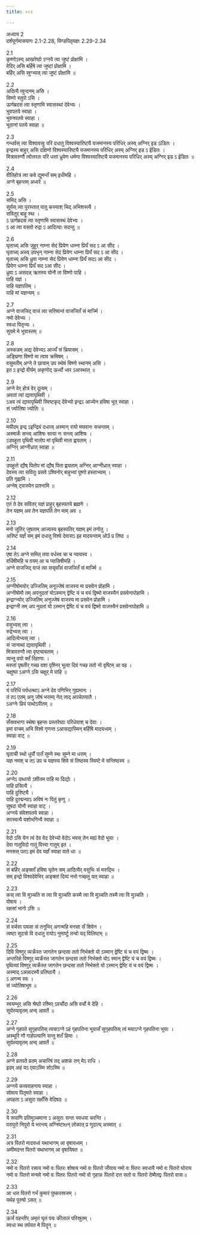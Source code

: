 ```yaml
---
title: ००२

---
```

अध्याय 2  
दर्शपूर्णमासयागः 2.1-2.28, पिण्डपितृयज्ञः 2.29-2.34  
  
2.1  
कृष्णोऽस्य् आखरेष्ठो ऽग्नये त्वा जुष्टं प्रोक्षामि ।  
वेदिर् असि बर्हिषे त्वा जुष्टां प्रोक्षामि ।  
बर्हिर् असि स्रुग्भ्यस् त्वा जुष्टं प्रोक्षामि ॥  
  
2.2  
अदित्यै व्युन्दनम् असि ।  
विष्णो स्तुपो ऽसि ।  
ऊर्णम्रदसं त्वा स्तृणामि स्वासस्थां देवेभ्यः ।  
भुवपतये स्वाहा ।  
भुवनपतये स्वाहा ।  
भूतानां पतये स्वाहा ॥  
  
2.3  
गन्धर्वस् त्वा विश्वावसुः परि दधातु विश्वस्यारिष्ट्यै यजमानस्य परिधिर् अस्य् अग्निर् इड ऽīडितः ।  
इन्द्रस्य बाहुर् असि दक्षिणो विश्वस्यारिष्ट्यै यजमानस्य परिधिर् अस्य् अग्निर् इड ऽ ईडितः ।  
मित्रावरुणौ त्वोत्तरतः परि धत्तां ध्रुवेण धर्मणा विश्वस्यारिष्ट्यै यजमानस्य परिधिर् अस्य् अग्निर् इड ऽ ईडितः ॥  
  
2.4  
वीतिहोत्रं त्वा कवे द्युमन्तँ सम् इधीमहि ।  
अग्ने बृहन्तम् अध्वरे ॥  
  
2.5  
समिद् असि ।  
सूर्यस् त्वा पुरस्तात् पातु कस्याश् चिद् अभिशस्त्यै ।  
सवितुर् बाहू स्थः ।  
ऽ ऊर्णम्रदसं त्वा स्तृणामि स्वासस्थं देवेभ्यः ।  
ऽ आ त्वा वसवो रुद्रा ऽ आदित्याः सदन्तु ॥  
  
2.6  
घृताच्य् असि जुहूर् नाम्ना सेदं प्रियेण धाम्ना प्रियँ सद ऽ आ सीद ।  
घृताच्य् अस्य् उपभृन् नाम्ना सेदं प्रियेण धाम्ना प्रियँ सद ऽ आ सीद ।  
घृताच्य् असि ध्रुवा नाम्ना सेदं प्रियेण धाम्ना प्रियँ सदऽ आ सीद ।  
प्रियेण धाम्ना प्रियँ सद ऽआ सीद ।  
ध्रुवा ऽ असदन्न् ऋतस्य योनौ ता विष्णो पाहि ।  
पाहि यज्ञं ।  
पाहि यज्ञपतिम् ।  
पाहि मां यज्ञन्यम् ॥  
  
2.7  
अग्ने वाजजिद् वाजं त्वा सरिष्यन्तं वाजजितँ सं मार्ज्मि ।  
नमो देवेभ्यः ।  
स्वधा पितृभ्यः ।  
सुयमे मे भूयास्तम् ॥  
  
2.8  
अस्कन्नम् अद्य देवेभ्यऽ आज्यँ सं भ्रियासम् ।  
अङ्घ्रिणा विष्णो मा त्वाव क्रमिषम् ।  
वसुमतीम् अग्ने ते छायाम् उप स्थेषं विष्णो स्थानम् असि ।  
इत ऽ इन्द्रो वीर्यम् अकृणोद् ऊर्ध्वो ध्वर ऽआस्थात् ॥  
  
2.9  
अग्ने वेर् होत्रं वेर् दूत्यम् ।  
अवतां त्वां द्यावापृथिवी ।  
ऽअव त्वं द्यावापृथिवी स्विष्टकृद् देवेभ्यो इन्द्रऽ आज्येन हविषा भूत् स्वाहा ।  
सं ज्योतिषा ज्योतिः ॥  
  
2.10  
मयीदम् इन्द्र ऽइन्द्रियं दधात्व् अस्मान् रायो मघवानः सचन्ताम् ।  
अस्माकँ सन्त्व् आशिषः सत्या नः सन्त्व् आशिषः ।  
ऽउपहूता पृथिवी मातोप मां पृथिवी माता ह्वयताम् ।  
अग्निर् आग्नीध्रात् स्वाहा ॥  
  
2.11  
उपहूतो द्यौष् पितोप मां द्यौष् पिता ह्वयताम् अग्निर् आग्नीध्रात् स्वाहा ।  
देवस्य त्वा सवितुः प्रसवे ऽश्विनोर् बाहुभ्यां पूष्णो हस्ताभ्याम् ।  
प्रति गृह्णामि ।  
अग्नेष् ट्वास्येन प्राश्नामि ॥  
  
2.12  
एतं ते देव सवितर् यज्ञं प्राहुर् बृहस्पतये ब्रह्मणे ।  
तेन यज्ञम् अव तेन यज्ञपतिं तेन माम् अव ॥  
  
2.13  
मनो जूतिर् जुषताम् आज्यस्य बृहस्पतिर् यज्ञम् इमं तनोतु ।  
अरिष्टं यज्ञँ सम् इमं दधातु विश्वे देवासऽ इह मादयन्ताम् ओ3ं प्र तिष्ठ ॥  
  
2.14  
एषा तेऽ अग्ने समित् तया वर्धस्व चा च प्यायस्व ।  
वर्धिषीमहि च वयम् आ च प्यासिषीमहि ।  
अग्ने वाजजिद् वाजं त्वा ससृवाँसं वाजजितँ सं मार्ज्मि ॥  
  
2.15  
अग्नीषोमयोर् उज्जितिम् अनूज्जेषं वाजस्य मा प्रसवेन प्रोहामि ।  
अग्नीषोमौ तम् अपनुदतां योऽस्मान् द्वेष्टि यं च वयं द्विष्मो वाजस्यैनं प्रसवेनापोहामि ।  
इन्द्राग्न्योर् उज्जितिम् अनूज्जेषं वाजस्य मा प्रसवेन प्रोहामि ।  
इन्द्राग्नी तम् अप नुदतां यो ऽस्मान् द्वेष्टि यं च वयं द्विष्मो वाजस्यैनं प्रसवेनापोहामि ॥  
  
2.16  
वसुभ्यस् त्वा ।  
रुद्रेभ्यस् त्वा ।  
आदित्येभ्यस् त्वा ।  
सं जानाथां द्यावापृथिवी ।  
मित्रावरुणौ त्वा वृष्ट्यावताम् ।  
व्यन्तु वयो क्तँ रिहाणाः ।  
मरुतां पृषतीर् गच्छ वशा पृश्निर् भूत्वा दिवं गच्छ ततो नो वृष्टिम् आ वह ।  
चक्षुष्पा ऽअग्ने ऽसि चक्षुर् मे पाहि ॥  
  
2.17  
यं परिधिं पर्यधत्थाऽ अग्ने देव पणिभिर् गुह्यमानः ।  
तं तऽ एतम् अनु जोषं भराम्य् नेत् त्वद् अपचेतयातै ।  
ऽअग्नेः प्रियं पाथोऽपीतम् ॥  
  
2.18  
सँस्रवभागा स्थेषा बृहन्तः प्रस्तरेष्ठाः परिधेयाश् च देवाः ।  
इमां वाचम् अभि विश्वे गृणन्त ऽआसद्यास्मिन् बर्हिषि मादयध्वम् ।  
स्वाहा वाट् ॥  
  
2.19  
घृताची स्थो धुर्यौ पातँ सुम्ने स्थः सुम्ने मा धत्तम् ।  
यज्ञ नमश् च तऽ उप च यज्ञस्य शिवे सं तिष्ठस्व स्विष्टे मे सन्तिष्ठस्व ॥  
  
2.20  
अग्नेऽ दब्धायो ऽशीतम पाहि मा दिद्योः ।  
पाहि प्रसित्यै ।  
पाहि दुरिष्ट्यै ।  
पाहि दुरद्मन्याऽ अविषं नः पितुं कृणु ।  
सुषदा योनौ स्वाहा वाट् ।  
अग्नये संवेशपतये स्वाहा ।  
सरस्वत्यै यशोभगिन्यै स्वाहा ॥  
  
2.21  
वेदो ऽसि येन त्वं देव वेद देवेभ्यो वेदोऽ भवस् तेन मह्यं वेदो भूयाः ।  
देवा गातुविदो गातुं वित्त्वा गातुम् इत ।  
मनसस् पतऽ इमं देव यज्ञँ स्वाहा वाते धाः ॥  
  
2.22  
सं बर्हिर् अङ्क्ताँ हविषा घृतेन सम् आदित्यैर् वसुभिः सं मरुद्भिः ।  
सम् इन्द्रो विश्वदेवेभिर् अङ्क्तां दिव्यं नभो गच्छतु यत् स्वाहा ॥  
  
2.23  
कस् त्वा वि मुञ्चति स त्वा वि मुञ्चति कस्मै त्वा वि मुञ्चति तस्मै त्वा वि मुञ्चति ।  
पोषाय ।  
रक्षसां भागो ऽसि ॥  
  
2.24  
सं वर्चसा पयसा सं तनूभिर् अगन्महि मनसा सँ शिवेन ।  
त्वष्टा सुदत्रो वि दधातु रायोऽ नुमार्ष्टु तन्वो यद् विलिष्टम् ॥  
  
2.25  
दिवि विष्णुर् व्यक्रँस्त जागतेन छन्दसा ततो निर्भक्तो यो ऽस्मान् द्वेष्टि यं च वयं द्विष्मः ।  
अन्तरिक्षे विष्णुर् व्यक्रँस्त जागतेन छन्दसा ततो निर्भक्तो योऽ स्मान् द्वेष्टि यं च वयं द्विष्मः ।  
पृथिव्यां विष्णुर् व्यक्रँस्त जागतेन छन्दसा ततो निर्भक्तो यो ऽस्मान् द्वेष्टि यं च वयं द्विष्मः ।  
अस्माद् ऽअन्नादस्यै प्रतिष्ठायै ।  
ऽ अगन्म स्वः ।  
सं ज्योतिषाभूम ॥  
  
2.26  
स्वयम्भूर् असि श्रेष्ठो रश्मिर् ऽवर्चोदा असि वर्चो मे देहि ।  
सूर्यस्यावृतम् अन्व् आवर्ते ॥  
  
2.27  
अग्ने गृहपते सुगृहपतिस् त्वयाऽग्ने ऽहं गृहपतिना भूयासँ सुगृहपतिस् त्वं मयाऽग्ने गृहपतिना भूयाः ।  
अस्थूरि णौ गार्हपत्यानि सन्तु शतँ हिमाः ।  
सूर्यस्यावृतम् अन्व् आवर्ते ॥  
  
2.28  
अग्ने व्रतपते व्रतम् अचारिषं तद् अशकं तन् मेऽ राधि ।  
इदम् अहं यऽ एवाऽस्मि सोऽस्मि ॥  
  
2.29  
अग्नये कव्यवाहनाय स्वाहा ।  
सोमाय पितृमते स्वाहा ।  
अपहता ऽ असुरा रक्षाँसि वेदिषदः ॥  
  
2.30  
ये रूपाणि प्रतिमुञ्चमाना ऽ असुराः सन्तः स्वधया चरन्ति ।  
परापुरो निपुरो ये भरन्त्य् अग्निष्टाᳪन् लोकात् प्र णुदात्य् अस्मात् ॥  
  
2.31  
अत्र पितरो मादयध्वं यथाभागम् आ वृषायध्वम् ।  
अमीमदन्त पितरो यथाभागम् आ वृषायिषत ॥  
  
2.32  
नमो वः पितरो रसाय नमो वः पितरः शोषाय नमो वः पितरो जीवाय नमो वः पितरः स्वधायै नमो वः पितरो घोराय नमो वः पितरो मन्यवे नमो वः पितरः पितरो नमो वो गृहान्नः पितरो दत्त सतो वः पितरो देष्मैतद्वः पितरो वासः॥  
  
2.33  
आ धत्त पितरो गर्भं कुमारं पुष्करस्रजम् ।  
यथेह पुरुषो ऽसत् ॥  
  
2.34  
ऊर्जं वहन्तीर् अमृतं घृतं पयः कीलालं परिस्रुतम् ।  
स्वधा स्थ तर्पयत मे पितॄन् ॥